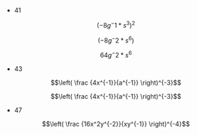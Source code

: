 * 41

$$(-8g^-1*s^3)^2$$

$$(-8g^-2*s^6)$$

$$64g^-2*s^6$$

* 43

$$\left( \frac {4x^{-1}}{a^{-1}} \right)^{-3}$$

$$\left( \frac {4x^{-1}}{a^{-1}} \right)^{-3}$$

* 47

$$\left( \frac {16x^2y^{-2}}{xy^{-1}} \right)^{-4}$$
